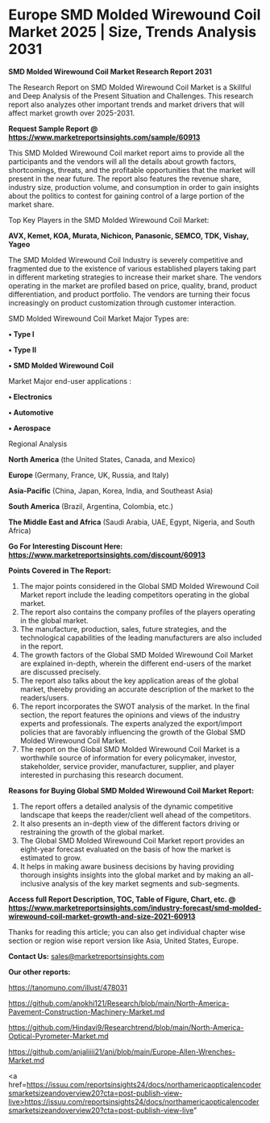 # Europe SMD Molded Wirewound Coil Market 2025 | Size, Trends Analysis 2031

<strong>SMD Molded Wirewound Coil Market Research Report 2031</strong>

The Research Report on SMD Molded Wirewound Coil Market is a Skillful and Deep Analysis of the Present Situation and Challenges. This research report also analyzes other important trends and market drivers that will affect market growth over 2025-2031.

<strong>Request Sample Report @ <a href=https://www.marketreportsinsights.com/sample/60913>https://www.marketreportsinsights.com/sample/60913</a></strong>

This SMD Molded Wirewound Coil market report aims to provide all the participants and the vendors will all the details about growth factors, shortcomings, threats, and the profitable opportunities that the market will present in the near future. The report also features the revenue share, industry size, production volume, and consumption in order to gain insights about the politics to contest for gaining control of a large portion of the market share.

Top Key Players in the SMD Molded Wirewound Coil Market:

<strong>AVX, Kemet, KOA, Murata, Nichicon, Panasonic, SEMCO, TDK, Vishay, Yageo</strong>

The SMD Molded Wirewound Coil Industry is severely competitive and fragmented due to the existence of various established players taking part in different marketing strategies to increase their market share. The vendors operating in the market are profiled based on price, quality, brand, product differentiation, and product portfolio. The vendors are turning their focus increasingly on product customization through customer interaction.

SMD Molded Wirewound Coil Market Major Types are:

<strong>• Type I

• Type II

• SMD Molded Wirewound Coil</strong>

Market Major end-user applications :

<strong>• Electronics

• Automotive

• Aerospace</strong>

Regional Analysis

</u><strong><b>North America</b></strong> (the United States, Canada, and Mexico)

<strong><b>Europe </b></strong>(Germany, France, UK, Russia, and Italy)

<strong><b>Asia-Pacific</b></strong> (China, Japan, Korea, India, and Southeast Asia)

<strong><b>South America</b></strong> (Brazil, Argentina, Colombia, etc.)

<strong><b>The Middle East and Africa</b></strong> (Saudi Arabia, UAE, Egypt, Nigeria, and South Africa)

<strong>Go For Interesting Discount Here: <a href=https://www.marketreportsinsights.com/discount/60913>https://www.marketreportsinsights.com/discount/60913</a></strong>

<strong>Points Covered in The Report:</strong>
<ol>
  <li>The major points considered in the Global SMD Molded Wirewound Coil Market report include the leading competitors operating in the global market.</li>
  <li>The report also contains the company profiles of the players operating in the global market.</li>
  <li>The manufacture, production, sales, future strategies, and the technological capabilities of the leading manufacturers are also included in the report.</li>
  <li>The growth factors of the Global SMD Molded Wirewound Coil Market are explained in-depth, wherein the different end-users of the market are discussed precisely.</li>
  <li>The report also talks about the key application areas of the global market, thereby providing an accurate description of the market to the readers/users.</li>
  <li>The report incorporates the SWOT analysis of the market. In the final section, the report features the opinions and views of the industry experts and professionals. The experts analyzed the export/import policies that are favorably influencing the growth of the Global SMD Molded Wirewound Coil Market.</li>
  <li>The report on the Global SMD Molded Wirewound Coil Market is a worthwhile source of information for every policymaker, investor, stakeholder, service provider, manufacturer, supplier, and player interested in purchasing this research document.</li>
</ol>
<strong>Reasons for Buying Global SMD Molded Wirewound Coil Market Report:</strong>

<ol>
  <li>The report offers a detailed analysis of the dynamic competitive landscape that keeps the reader/client well ahead of the competitors.</li>
  <li>It also presents an in-depth view of the different factors driving or restraining the growth of the global market.</li>
  <li>The Global SMD Molded Wirewound Coil Market report provides an eight-year forecast evaluated on the basis of how the market is estimated to grow.</li>
  <li>It helps in making aware business decisions by having providing thorough insights insights into the global market and by making an all-inclusive analysis of the key market segments and sub-segments.</li>
</ol>
<strong>Access full Report Description, TOC, Table of Figure, Chart, etc. @ <a href=https://www.marketreportsinsights.com/industry-forecast/smd-molded-wirewound-coil-market-growth-and-size-2021-60913>https://www.marketreportsinsights.com/industry-forecast/smd-molded-wirewound-coil-market-growth-and-size-2021-60913</a></strong>


Thanks for reading this article; you can also get individual chapter wise section or region wise report version like Asia, United States, Europe.

<strong>Contact Us:</strong>
sales@marketreportsinsights.com

<strong>Our other reports:</strong>

<a href=https://tanomuno.com/illust/478031>https://tanomuno.com/illust/478031</a>

<a href=https://github.com/anokhi121/Research/blob/main/North-America-Pavement-Construction-Machinery-Market.md>https://github.com/anokhi121/Research/blob/main/North-America-Pavement-Construction-Machinery-Market.md</a>

<a href=https://github.com/Hindavi9/Researchtrend/blob/main/North-America-Optical-Pyrometer-Market.md>https://github.com/Hindavi9/Researchtrend/blob/main/North-America-Optical-Pyrometer-Market.md</a>

<a href=https://github.com/anjaliiii21/ani/blob/main/Europe-Allen-Wrenches-Market.md>https://github.com/anjaliiii21/ani/blob/main/Europe-Allen-Wrenches-Market.md</a>

<a href=https://issuu.com/reportsinsights24/docs/northamericaopticalencodersmarketsizeandoverview20?cta=post-publish-view-live>https://issuu.com/reportsinsights24/docs/northamericaopticalencodersmarketsizeandoverview20?cta=post-publish-view-live</a>"
